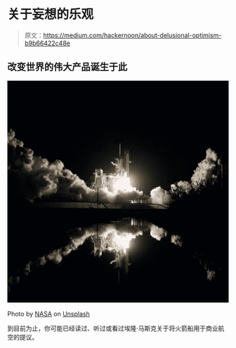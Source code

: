 # 关于妄想的乐观

> 原文：<https://medium.com/hackernoon/about-delusional-optimism-b9b66422c48e>

## 改变世界的伟大产品诞生于此

![](img/c7b0bea2c0d3b446c0b2ad7d3c0dc989.png)

Photo by [NASA](https://unsplash.com/photos/n463SoeSiVY?utm_source=unsplash&utm_medium=referral&utm_content=creditCopyText) on [Unsplash](https://unsplash.com/?utm_source=unsplash&utm_medium=referral&utm_content=creditCopyText)

到目前为止，你可能已经读过、听过或看过埃隆·马斯克关于将火箭船用于商业航空的提议。